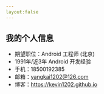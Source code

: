 ```yaml
---
layout:false
---
```


## 我的个人信息

* 期望职位：Android 工程师 (北京)
* 1991年/近3年 Android 开发经验
* 手机：18500192385
* 邮箱：yangkai1202@126.com
* 博客：https://kevin1202.github.io

